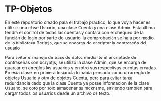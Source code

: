 # TP-Objetos
En este repositorio creado para el trabajo practico, lo que voy a hacer es utilizar una clase Usuario, una clase Cuenta y una clase Admin. Esta última tendra el control de todas las cuentas y contará con el chequeo de la función de login por parte del usuario, la comprobación se hara por medio de la biblioteca Bcriptjs, que se encarga de encriptar la contraseña del usuario

Para evitar el manejo de base de datos mediante el encriptado de contraseñas con bcryptjs, se utilizó la clase Admin, que se encarga de guardar en arreglos los usuarios y en otro sus respectivas cuentas creadas. En esta clase, en primera instancia lo había pensado como un arreglo de objetos Usuario y otro de objetos Cuenta, pero para evitar tanta redundancia dado que la clase Cuenta ya posee informacion de la clase Usuario, se optó por sólo almacenar su nickname, sirviendo también para cargar todos los usuarios desde un archivo de texto.

